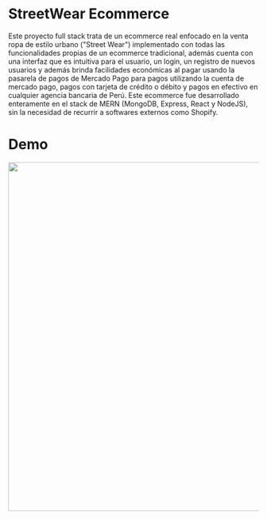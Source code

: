 # StreetWear Ecommerce

Este proyecto full stack trata de un ecommerce real enfocado en la venta ropa de estilo urbano ("Street Wear") implementado con todas las funcionalidades propias de un ecommerce tradicional, además cuenta con una interfaz que es intuitiva para el usuario, un login, un registro de nuevos usuarios y además brinda facilidades económicas al pagar usando la pasarela de pagos de Mercado Pago para pagos utilizando la cuenta de mercado pago, pagos con tarjeta de crédito o débito y pagos en efectivo en cualquier agencia bancaria de Perú.
Este ecommerce fue desarrollado enteramente en el stack de MERN (MongoDB, Express, React y NodeJS), sin la necesidad de recurrir a softwares externos como Shopify.


# Demo

<p align="center">

<img src='https://github.com/JoacoMaurtua/StreetWearV1/blob/main/video/SWV0.gif' width='700px'>

</p>
